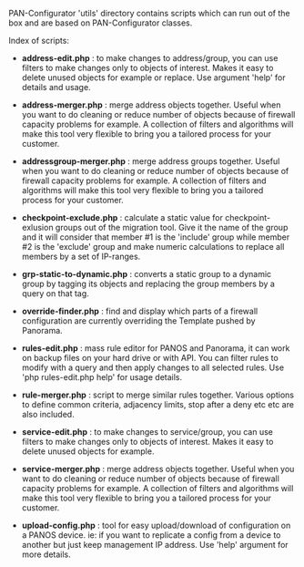 PAN-Configurator 'utils' directory contains scripts which can run out of the box and are based on PAN-Configurator classes.

Index of scripts:

- **address-edit.php** : to make changes to address/group, you can use filters to make changes only to objects of
 interest. Makes it easy to delete unused objects for example or replace. Use argument 'help' for details and usage.

- **address-merger.php** : merge address objects together. Useful when you want to do cleaning or reduce number of objects
because of firewall capacity problems for example. A collection of filters and algorithms will make this tool very flexible
 to bring you a tailored process for your customer.
 
- **addressgroup-merger.php** : merge address groups together. Useful when you want to do cleaning or reduce number of objects
 because of firewall capacity problems for example. A collection of filters and algorithms will make this tool very flexible
 to bring you a tailored process for your customer.

- **checkpoint-exclude.php** : calculate a static value for checkpoint-exlusion groups out of the migration tool.
 Give it the name of the group and it will consider that member #1 is the 'include' group while member #2 is the
  'exclude' group and make numeric calculations to replace all members by a set of IP-ranges.

- **grp-static-to-dynamic.php** : converts a static group to a dynamic group by tagging its objects and replacing the
 group members by a query on that tag.

- **override-finder.php** : find and display which parts of a firewall configuration are currently overriding
 the Template pushed by Panorama.

- **rules-edit.php** : mass rule editor for PANOS and Panorama, it can work on backup files on your hard drive or with
 API. You can filter rules to modify with a query and then apply changes to all selected rules. Use 'php rules-edit.php
  help' for usage details.

- **rule-merger.php** : script to merge similar rules together. Various options to define common criteria, adjacency
 limits, stop after a deny etc etc are also included.

- **service-edit.php** : to make changes to service/group, you can use filters to make changes only to objects of
 interest. Makes it easy to delete unused objects for example.
 
- **service-merger.php** : merge address objects together. Useful when you want to do cleaning or reduce number of objects
because of firewall capacity problems for example. A collection of filters and algorithms will make this tool very flexible
to bring you a tailored process for your customer.

- **upload-config.php** : tool for easy upload/download of configuration on a PANOS device. ie: if you want to
 replicate a config from a device to another but just keep management IP address. Use 'help' argument for more details.



